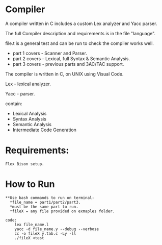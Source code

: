 # Compiler
  A compiler written in C includes a custom Lex analyzer and Yacc parser.

The full Compiler description and requirements is in the file "language".

file.t is a general test and can be run to check the compiler works well. 


- part 1 covers - Scanner and Parser.
- part 2 covers - Lexical, full Syntax & Semantic Analysis.
- part 3 covers - previous parts and 3AC/TAC support.

The compiler is written in C, on UNIX using Visual Code.

Lex - lexical analyzer.

Yacc - parser.


contain: 
  - Lexical Analysis
  - Syntax Analysis
  - Semantic Analysis
  - Intermediate Code Generation

# Requirements: 
    Flex Bison setup.

# How to Run
	**Use bash commands to run on terminal-
  	  *file_name = part1/part2/part3.
  	  *must be the same part to run.
  	  *fileX = any file provided on exmaples folder. 
	  
  	code:
      	lex file_name.l
      	yacc -d file_name.y --debug --verbose
      	cc -o fileX y.tab.c -Ly -ll 
      	./fileX <test
